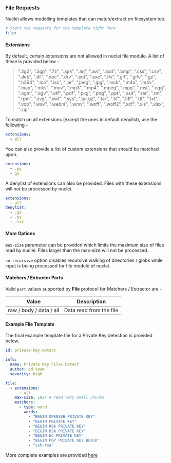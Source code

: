 ### File Requests

Nuclei allows modelling templates that can match/extract on filesystem too.

```yaml
# Start the requests for the template right here
file:
```

#### Extensions

By default, certain extensions are not allowed in nuclei file module. A list of these is provided below - 

> ".3g2", ".3gp", ".7z", ".apk", ".arj", ".avi", ".axd", ".bmp", ".css", ".csv", ".deb", ".dll", ".doc", ".drv", ".eot", ".exe", ".flv", ".gif", ".gifv", ".gz", ".h264", ".ico", ".iso", ".jar", ".jpeg", ".jpg", ".lock", ".m4a", ".m4v", ".map", ".mkv", ".mov", ".mp3", ".mp4", ".mpeg", ".mpg", ".msi", ".ogg", ".ogm", ".ogv", ".otf", ".pdf", ".pkg", ".png", ".ppt", ".psd", ".rar", ".rm", ".rpm", ".svg", ".swf", ".sys", ".tar.gz", ".tar", ".tif", ".tiff", ".ttf", ".txt", ".vob", ".wav", ".webm", ".wmv", ".woff", ".woff2", ".xcf", ".xls", ".xlsx", ".zip"

To match on all extensions (except the ones in default denylist), use the following - 

```yaml
extensions:
  - all
```

You can also provide a list of custom extensions that should be matched upon.

```yaml
extensions:
  - .py
  - go
```

A denylist of extensions can also be provided. Files with these extensions will not be processed by nuclei.

```yaml
extensions:
  - all
denylist:
  - .go
  - .py
  - .txt
```

#### More Options

`max-size` parameter can be provided which limits the maximum size of files read by nuclei. Files larger than the max-size will not be processed.

`no-recursive` option disables recursive walking of directories / globs while input is being processed for file module of nuclei.

#### Matchers / Extractor Parts

Valid `part` values supported by **File** protocol for Matchers / Extractor are - 
    
| Value                   | Description             |
|-------------------------|-------------------------|
| raw / body / data / all | Data read from the file |


#### **Example File Template**

The final example template file for a Private Key detection is provided below.

```yaml
id: private-key-detect

info:
  name: Private Key Files Detect
  author: pd-team
  severity: high

file:
  - extensions:
      - all
    max-size: 1024 # read very small chunks
    matchers:
      - type: word
        words:
          - "BEGIN OPENSSH PRIVATE KEY"
          - "BEGIN PRIVATE KEY"
          - "BEGIN RSA PRIVATE KEY"
          - "BEGIN DSA PRIVATE KEY"
          - "BEGIN EC PRIVATE KEY"
          - "BEGIN PGP PRIVATE KEY BLOCK"
          - "ssh-rsa"
```

More complete examples are provided [here](../../template-examples/file.md)